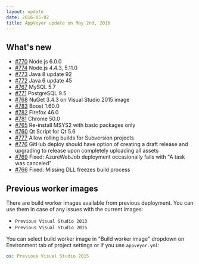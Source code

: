 ```yaml
---
layout: update
date: 2016-05-02
title: AppVeyor update on May 2nd, 2016
---
```


## What's new

* [#770](https://github.com/appveyor/ci/issues/770) Node.js 6.0.0
* [#774](https://github.com/appveyor/ci/issues/774) Node.js 4.4.3, 5.11.0
* [#773](https://github.com/appveyor/ci/issues/773) Java 8 update 92
* [#772](https://github.com/appveyor/ci/issues/772) Java 6 update 45
* [#767](https://github.com/appveyor/ci/issues/767) MySQL 5.7
* [#771](https://github.com/appveyor/ci/issues/771) PostgreSQL 9.5
* [#768](https://github.com/appveyor/ci/issues/768) NuGet 3.4.3 on Visual Studio 2015 image
* [#783](https://github.com/appveyor/ci/issues/783) Boost 1.60.0
* [#782](https://github.com/appveyor/ci/issues/782) Firefox 46.0
* [#781](https://github.com/appveyor/ci/issues/781) Chrome 50.0
* [#765](https://github.com/appveyor/ci/issues/765) Re-install MSYS2 with basic packages only
* [#760](https://github.com/appveyor/ci/issues/760) Qt Script for Qt 5.6
* [#777](https://github.com/appveyor/ci/issues/777) Allow rolling builds for Subversion projects
* [#776](https://github.com/appveyor/ci/issues/776) GitHub deploy should have option of creating a draft release and upgrading to release upon completely uploading all assets
* [#769](https://github.com/appveyor/ci/issues/769) Fixed: AzureWebJob deployment occasionally fails with "A task was canceled"
* [#766](https://github.com/appveyor/ci/issues/766) Fixed: Missing DLL freezes build process

## Previous worker images

There are build worker images available from previous deployment. You can use them in case of any issues with the current images:

* `Previous Visual Studio 2013`
* `Previous Visual Studio 2015`

You can select build worker image in "Build worker image" dropdown on Environment tab of project settings or if you use `appveyor.yml`:

```yaml
os: Previous Visual Studio 2015
```
